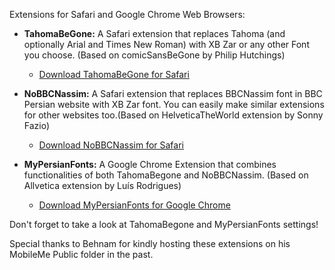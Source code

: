 Extensions for Safari and Google Chrome Web Browsers:

* **TahomaBeGone:** A Safari extension that replaces Tahoma (and optionally Arial and Times New Roman) with XB Zar or any other Font you choose. (Based on comicSansBeGone by Philip Hutchings)
    * [Download TahomaBeGone for Safari](https://github.com/openmac/extensions/blob/master/TahomaBeGone.safariextz?raw=true "Download TahomaBeGone for Safari")

* **NoBBCNassim:** A Safari extension that replaces BBCNassim font in BBC Persian website with XB Zar font. You can easily make similar extensions for other websites too.(Based on HelveticaTheWorld extension by Sonny Fazio)
    * [Download NoBBCNassim for Safari](https://github.com/openmac/extensions/blob/master/NoBBCNassim.safariextz?raw=true "Download NoBBCNassim for Safari")

* **MyPersianFonts:** A Google Chrome Extension that combines functionalities of both TahomaBegone and NoBBCNassim. (Based on Allvetica extension by Luís Rodrigues)
    * [Download MyPersianFonts for Google Chrome](https://github.com/openmac/extensions/blob/master/NoBBCNassim.safariextz?raw=true "Download MyPersianFonts for Safari")

Don't forget to take a look at TahomaBegone and MyPersianFonts settings!

Special thanks to Behnam for kindly hosting these extensions on his MobileMe Public folder in the past.